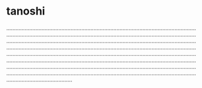 # tanoshi
...........................................................................................................................................................................................................................................................................................................................................................................................................................................................................................................................................................................................................................................................................................................................................................................................................................................................................................................................................................................................................................................................................